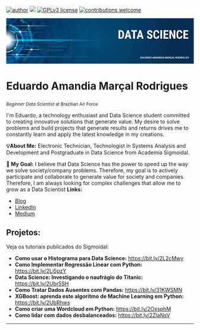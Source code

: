 [![author](https://img.shields.io/badge/author-carlosfab-red.svg)](https://www.linkedin.com/in/carlosfab) [![](https://img.shields.io/badge/python-3.7+-blue.svg)](https://www.python.org/downloads/release/python-365/) [![GPLv3 license](https://img.shields.io/badge/License-GPLv3-blue.svg)](http://perso.crans.org/besson/LICENSE.html) [![contributions welcome](https://img.shields.io/badge/contributions-welcome-brightgreen.svg?style=flat)](https://github.com/carlosfab/data_science/issues)

<p align="center">
  <img src="https://github.com/DudMarcal/DS/blob/main/BannerGit.png" >
</p>

# Eduardo Amandia Marçal Rodrigues
<sub>*Beginner Data Scientist* at Brazilian Air Force </sub>

I'm Eduardo, a technology enthusiast and Data Science student committed to creating innovative solutions that generate value. My desire to solve problems and build projects that generate results and returns drives me to constantly learn and apply the latest knowledge in my creations.

**💡About Me:** 
Electronic Technician, Technologist in Systems Analysis and Development and Postgraduate in Data Science from Academia Sigmoidal.

**🚀 My Goal:**
I believe that Data Science has the power to speed up the way we solve society/company problems. Therefore, my goal is to actively participate and collaborate to generate value for society and companies. Therefore, I am always looking for complex challenges that allow me to grow as a Data Scientist
**Links:**
* [Blog]()
* [LinkedIn](https://www.linkedin.com/in/carlosfab)
* [Medium](https://medium.com/@eamr.rio)


## Projetos:
Veja os tutoriais publicados do Sigmoidal:

* **Como usar o Histograma para Data Science:** https://bit.ly/2L2cMwy
* **Como Implementar Regressão Linear com Python:** https://bit.ly/2Li5pzY
* **Data Science: Investigando o naufrágio do Titanic:** https://bit.ly/2Ubr5SH
* **Como Tratar Dados Ausentes com Pandas:** https://bit.ly/31KWSMN
* **XGBoost: aprenda este algoritmo de Machine Learning em Python:** https://bit.ly/2UbRhws
* **Como criar uma Wordcloud em Python:** https://bit.ly/2OxsphM
* **Como lidar com dados desbalanceados:** https://bit.ly/2ZlaNsV

---
